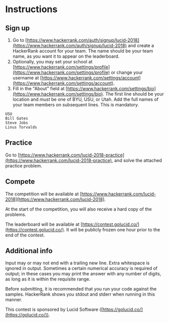 # Instructions

## Sign up

1. Go to [https://www.hackerrank.com/auth/signup/lucid-2018](https://www.hackerrank.com/auth/signup/lucid-2018) and create a HackerRank account for your team. The name should be your team name, as you want it to appear on the leaderboard.
1. Optionally, you may set your school at  [https://www.hackerrank.com/settings/profile](https://www.hackerrank.com/settings/profile) or change your username at [https://www.hackerrank.com/settings/account](https://www.hackerrank.com/settings/account).
1. Fill in the "About" field at  [https://www.hackerrank.com/settings/bio](https://www.hackerrank.com/settings/bio). The first line should be your location and  *must* be one of BYU, USU, or Utah. Add the full names of your team members on subsequent lines. This is mandatory.
```
USU
Bill Gates
Steve Jobs
Linus Torvalds
```

## Practice

Go to [https://www.hackerrank.com/lucid-2018-practice](https://www.hackerrank.com/lucid-2018-practice), and solve the attached practice problem.

## Compete

The competition will be available at  [https://www.hackerrank.com/lucid-2018](https://www.hackerrank.com/lucid-2018).

At the start of the competition, you will also receive a hard copy of the problems.

The leaderboard will be available at  [https://contest.golucid.co/](https://contest.golucid.co/). It will be publicly frozen one hour prior to the end of the contest.

## Additional info

Input may or may not end with a trailing new line. Extra whitespace is ignored in output. Sometimes a certain numerical accuracy is required of output; in these cases you may print the answer with any number of digits, as long as it is within the requisite range.

Before submitting, it is recommended that you run your code against the samples. HackerRank shows you stdout and stderr when running in this manner.

This contest is sponsored by Lucid Software ([https://golucid.co/](https://golucid.co/)).

